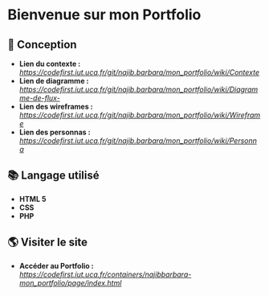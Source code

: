 # Bienvenue sur mon Portfolio

## 🧰 Conception
* **Lien du contexte :**  _https://codefirst.iut.uca.fr/git/najib.barbara/mon_portfolio/wiki/Contexte_
* **Lien de diagramme :** _https://codefirst.iut.uca.fr/git/najib.barbara/mon_portfolio/wiki/Diagramme-de-flux-_
* **Lien des wireframes :**  _https://codefirst.iut.uca.fr/git/najib.barbara/mon_portfolio/wiki/Wireframe_
* **Lien des personnas :** _https://codefirst.iut.uca.fr/git/najib.barbara/mon_portfolio/wiki/Personna_
## 📚 Langage utilisé 
* **HTML 5** 
* **CSS**
* **PHP**
## 🌎 Visiter le site 
* **Accéder au Portfolio :** _https://codefirst.iut.uca.fr/containers/najibbarbara-mon_portfolio/page/index.html_




